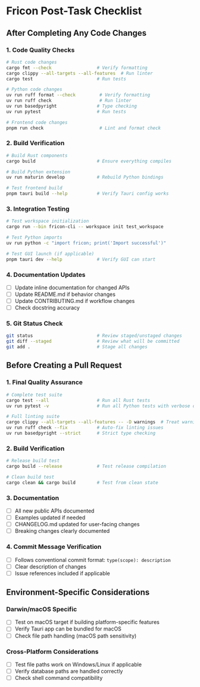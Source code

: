 # Fricon Post-Task Checklist

## After Completing Any Code Changes

### 1. Code Quality Checks
```bash
# Rust code changes
cargo fmt --check                 # Verify formatting
cargo clippy --all-targets --all-features  # Run linter
cargo test                        # Run tests

# Python code changes  
uv run ruff format --check         # Verify formatting
uv run ruff check                  # Run linter
uv run basedpyright               # Type checking
uv run pytest                     # Run tests

# Frontend code changes
pnpm run check                     # Lint and format check
```

### 2. Build Verification
```bash
# Build Rust components
cargo build                       # Ensure everything compiles

# Build Python extension
uv run maturin develop            # Rebuild Python bindings

# Test frontend build
pnpm tauri build --help           # Verify Tauri config works
```

### 3. Integration Testing
```bash
# Test workspace initialization
cargo run --bin fricon-cli -- workspace init test_workspace

# Test Python imports
uv run python -c "import fricon; print('Import successful')"

# Test GUI launch (if applicable)
pnpm tauri dev --help             # Verify GUI can start
```

### 4. Documentation Updates
- [ ] Update inline documentation for changed APIs
- [ ] Update README.md if behavior changes
- [ ] Update CONTRIBUTING.md if workflow changes
- [ ] Check docstring accuracy

### 5. Git Status Check
```bash
git status                        # Review staged/unstaged changes
git diff --staged                 # Review what will be committed
git add .                         # Stage all changes
```

## Before Creating a Pull Request

### 1. Final Quality Assurance
```bash
# Complete test suite
cargo test --all                  # Run all Rust tests
uv run pytest -v                  # Run all Python tests with verbose output

# Full linting suite
cargo clippy --all-targets --all-features -- -D warnings  # Treat warnings as errors
uv run ruff check --fix           # Auto-fix linting issues
uv run basedpyright --strict      # Strict type checking
```

### 2. Build Verification
```bash
# Release build test
cargo build --release             # Test release compilation

# Clean build test
cargo clean && cargo build        # Test from clean state
```

### 3. Documentation
- [ ] All new public APIs documented
- [ ] Examples updated if needed
- [ ] CHANGELOG.md updated for user-facing changes
- [ ] Breaking changes clearly documented

### 4. Commit Message Verification
- [ ] Follows conventional commit format: `type(scope): description`
- [ ] Clear description of changes
- [ ] Issue references included if applicable

## Environment-Specific Considerations

### Darwin/macOS Specific
- [ ] Test on macOS target if building platform-specific features
- [ ] Verify Tauri app can be bundled for macOS
- [ ] Check file path handling (macOS path sensitivity)

### Cross-Platform Considerations
- [ ] Test file paths work on Windows/Linux if applicable
- [ ] Verify database paths are handled correctly
- [ ] Check shell command compatibility